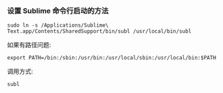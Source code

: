 
### 设置 Sublime 命令行启动的方法

```
sudo ln -s /Applications/Sublime\ Text.app/Contents/SharedSupport/bin/subl /usr/local/bin/subl
```

如果有路径问题:

```
export PATH=/bin:/sbin:/usr/bin:/usr/local/sbin:/usr/local/bin:$PAT‌​H
```

调用方式:

```
subl
```